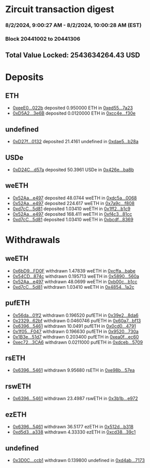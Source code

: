 # Zircuit transaction digest
### 8/2/2024, 9:00:27 AM - 8/2/2024, 10:00:28 AM (EST)
### Block 20441002 to 20441306

## Total Value Locked: 2543634264.43 USD

# Deposits
## ETH
- [0xeeE0...022b](https://etherscan.io/address/0xeeE072349A531CbD66BA9fD1a6d55197a1Fc022b) deposited 0.950000 ETH in [0xed55...7a23](https://etherscan.io/tx/0xeeE072349A531CbD66BA9fD1a6d55197a1Fc022b)
- [0xD5A2...3e6B](https://etherscan.io/address/0xD5A2Bb794347147eA80517680141Bac9f13a3e6B) deposited 0.0120000 ETH in [0xcc4e...f30e](https://etherscan.io/tx/0xD5A2Bb794347147eA80517680141Bac9f13a3e6B)
## undefined
- [0xD27f...0132](https://etherscan.io/address/0xD27ff13704539094bd6C10f821f8005252980132) deposited 21.4161 undefined in [0xdae5...b28a](https://etherscan.io/tx/0xD27ff13704539094bd6C10f821f8005252980132)
## USDe
- [0xD24C...d57a](https://etherscan.io/address/0xD24Cfe2d0fa81369ca6291c28ac5426e16B6d57a) deposited 50.3961 USDe in [0x426e...ba8b](https://etherscan.io/tx/0xD24Cfe2d0fa81369ca6291c28ac5426e16B6d57a)
## weETH
- [0x52Aa...e497](https://etherscan.io/address/0x52Aa899454998Be5b000Ad077a46Bbe360F4e497) deposited 48.0744 weETH in [0xdc5a...0068](https://etherscan.io/tx/0x52Aa899454998Be5b000Ad077a46Bbe360F4e497)
- [0x52Aa...e497](https://etherscan.io/address/0x52Aa899454998Be5b000Ad077a46Bbe360F4e497) deposited 224.617 weETH in [0x7a9c...f808](https://etherscan.io/tx/0x52Aa899454998Be5b000Ad077a46Bbe360F4e497)
- [0xd7cC...5d81](https://etherscan.io/address/0xd7cC2202A084985c1850FcE76DdF1d61b1EB5d81) deposited 1.03410 weETH in [0x1ff2...b1c9](https://etherscan.io/tx/0xd7cC2202A084985c1850FcE76DdF1d61b1EB5d81)
- [0x52Aa...e497](https://etherscan.io/address/0x52Aa899454998Be5b000Ad077a46Bbe360F4e497) deposited 168.411 weETH in [0xf4c3...81cc](https://etherscan.io/tx/0x52Aa899454998Be5b000Ad077a46Bbe360F4e497)
- [0xd7cC...5d81](https://etherscan.io/address/0xd7cC2202A084985c1850FcE76DdF1d61b1EB5d81) deposited 1.03410 weETH in [0xbcdf...8369](https://etherscan.io/tx/0xd7cC2202A084985c1850FcE76DdF1d61b1EB5d81)
# Withdrawals
## weETH
- [0x6bD9...FD0F](https://etherscan.io/address/0x6bD9ec6EAAaD58132bcD843934A67988796fFD0F) withdrawn 1.47839 weETH in [0xcffa...babe](https://etherscan.io/tx/0x6bD9ec6EAAaD58132bcD843934A67988796fFD0F)
- [0x54CD...874c](https://etherscan.io/address/0x54CDa96E02f6c79Ab8FAf9dED06891fcE4a8874c) withdrawn 0.195713 weETH in [0x5890...560a](https://etherscan.io/tx/0x54CDa96E02f6c79Ab8FAf9dED06891fcE4a8874c)
- [0x52Aa...e497](https://etherscan.io/address/0x52Aa899454998Be5b000Ad077a46Bbe360F4e497) withdrawn 48.0699 weETH in [0xb00c...b1cc](https://etherscan.io/tx/0x52Aa899454998Be5b000Ad077a46Bbe360F4e497)
- [0xd7cC...5d81](https://etherscan.io/address/0xd7cC2202A084985c1850FcE76DdF1d61b1EB5d81) withdrawn 1.03410 weETH in [0x4854...1a2c](https://etherscan.io/tx/0xd7cC2202A084985c1850FcE76DdF1d61b1EB5d81)
## pufETH
- [0x56da...01f2](https://etherscan.io/address/0x56daa8d45f7e2a5bE356CFD6358735F89A2D01f2) withdrawn 0.196520 pufETH in [0x39e2...8da6](https://etherscan.io/tx/0x56daa8d45f7e2a5bE356CFD6358735F89A2D01f2)
- [0x2329...62bf](https://etherscan.io/address/0x23296915893ceeD47b13Fd65b91640406FD362bf) withdrawn 0.0460746 pufETH in [0x60a7...bf13](https://etherscan.io/tx/0x23296915893ceeD47b13Fd65b91640406FD362bf)
- [0x6396...5461](https://etherscan.io/address/0x6396a2ACe5978c4fc9BA7AC3D2d3efb6B3055461) withdrawn 10.0491 pufETH in [0x0cd0...4791](https://etherscan.io/tx/0x6396a2ACe5978c4fc9BA7AC3D2d3efb6B3055461)
- [0x1f05...F047](https://etherscan.io/address/0x1f05792442fC3423c2d8a604828e165A8d35F047) withdrawn 0.196630 pufETH in [0x9520...730a](https://etherscan.io/tx/0x1f05792442fC3423c2d8a604828e165A8d35F047)
- [0x1B3e...51d7](https://etherscan.io/address/0x1B3e7bA004B9e3e6fB6fdA11E317A2e52b7a51d7) withdrawn 0.203400 pufETH in [0xea0f...ec60](https://etherscan.io/tx/0x1B3e7bA004B9e3e6fB6fdA11E317A2e52b7a51d7)
- [0xec72...3CA6](https://etherscan.io/address/0xec7220944af86f4f2F8E5d298740F4Dffc9e3CA6) withdrawn 0.0211000 pufETH in [0xdceb...5709](https://etherscan.io/tx/0xec7220944af86f4f2F8E5d298740F4Dffc9e3CA6)
## rsETH
- [0x6396...5461](https://etherscan.io/address/0x6396a2ACe5978c4fc9BA7AC3D2d3efb6B3055461) withdrawn 9.95680 rsETH in [0xe98b...57ea](https://etherscan.io/tx/0x6396a2ACe5978c4fc9BA7AC3D2d3efb6B3055461)
## rswETH
- [0x6396...5461](https://etherscan.io/address/0x6396a2ACe5978c4fc9BA7AC3D2d3efb6B3055461) withdrawn 23.4987 rswETH in [0x3b1b...e972](https://etherscan.io/tx/0x6396a2ACe5978c4fc9BA7AC3D2d3efb6B3055461)
## ezETH
- [0x6396...5461](https://etherscan.io/address/0x6396a2ACe5978c4fc9BA7AC3D2d3efb6B3055461) withdrawn 36.5177 ezETH in [0x512d...b318](https://etherscan.io/tx/0x6396a2ACe5978c4fc9BA7AC3D2d3efb6B3055461)
- [0xd5d3...a338](https://etherscan.io/address/0xd5d3C3ed73827ddEb42286Cb19A42CE1b369a338) withdrawn 4.33330 ezETH in [0xcd38...39c1](https://etherscan.io/tx/0xd5d3C3ed73827ddEb42286Cb19A42CE1b369a338)
## undefined
- [0x3D0C...ccb1](https://etherscan.io/address/0x3D0C9f864751fD73158210cAba258d0eEa22ccb1) withdrawn 0.139800 undefined in [0xd4ab...7173](https://etherscan.io/tx/0x3D0C9f864751fD73158210cAba258d0eEa22ccb1)
